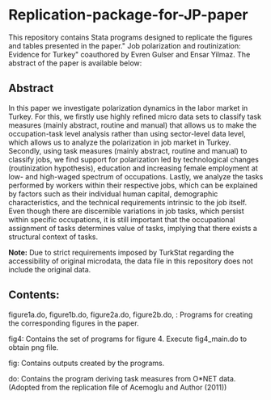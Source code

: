 # Replication-package-for-JP-paper

This repository contains Stata programs designed to replicate the figures and tables presented in the paper."
Job polarization and routinization: Evidence for Turkey" coauthored by Evren Gulser and Ensar Yilmaz. The abstract of the paper is available below:

## Abstract            
In this paper we investigate polarization dynamics in the labor market in Turkey.
For this, we firstly use highly refined micro data sets to classify task measures (mainly
abstract, routine and manual) that allows us to make the occupation-task level analysis
rather than using sector-level data level, which allows us to analyze the polarization in job
market in Turkey. Secondly, using task measures (mainly abstract, routine and manual) to
classify jobs, we find support for polarization led by technological changes (routinization
hypothesis), education and increasing female employment at low- and high-waged spectrum
of occupations. Lastly, we analyze the tasks performed by workers within their respective
jobs, which can be explained by factors such as their individual human capital, demographic
characteristics, and the technical requirements intrinsic to the job itself. Even though there
are discernible variations in job tasks, which persist within specific occupations, it is still
important that the occupational assignment of tasks determines value of tasks, implying
that there exists a structural context of tasks.

**Note:** Due to strict requirements imposed by TurkStat regarding the accessibility of original microdata, the data file in this repository does not include the original data.

## Contents:

figure1a.do, figure1b.do, figure2a.do, figure2b.do, : Programs for creating the corresponding figures in the paper.

fig4: Contains the set of programs for figure 4. Execute fig4_main.do to obtain png file.

fig: Contains outputs created by the programs.

do: Contains the program deriving task measures from O*NET data. (Adopted from the replication file of Acemoglu and Author (2011))




